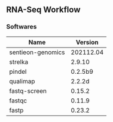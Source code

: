 ## RNA-Seq Workflow

### Softwares

| Name              | Version   |
| ----------------- | --------- |
| sentieon-genomics | 202112.04 |
| strelka           | 2.9.10    |
| pindel            | 0.2.5b9   |
| qualimap          | 2.2.2d    |
| fastq-screen      | 0.15.2    |
| fastqc            | 0.11.9    |
| fastp             | 0.23.2    |
